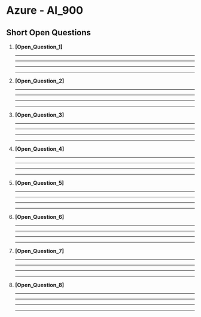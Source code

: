 # **Azure - AI_900**

## Short Open Questions

1. **[Open_Question_1]**

   ________________________________________________________

   ________________________________________________________

   ________________________________________________________

   ________________________________________________________

2. **[Open_Question_2]**

   ________________________________________________________

   ________________________________________________________

   ________________________________________________________

   ________________________________________________________

3. **[Open_Question_3]**

   ________________________________________________________

   ________________________________________________________

   ________________________________________________________

   ________________________________________________________

4. **[Open_Question_4]**

   ________________________________________________________

   ________________________________________________________

   ________________________________________________________

   ________________________________________________________

5. **[Open_Question_5]**

   ________________________________________________________

   ________________________________________________________

   ________________________________________________________

   ________________________________________________________

6. **[Open_Question_6]**

   ________________________________________________________

   ________________________________________________________

   ________________________________________________________

   ________________________________________________________

7. **[Open_Question_7]**

   ________________________________________________________

   ________________________________________________________

   ________________________________________________________

   ________________________________________________________

8. **[Open_Question_8]**

   ________________________________________________________

   ________________________________________________________

   ________________________________________________________

   ________________________________________________________
